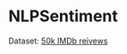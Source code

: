 # NLPSentiment

Dataset: [50k IMDb reivews](https://www.kaggle.com/datasets/lakshmi25npathi/imdb-dataset-of-50k-movie-reviews)

[comment]: <> (Alternative dataset: [IMDb dataset from Andrew Maas]&#40;https://ai.stanford.edu/~amaas/data/sentiment/aclImdb_v1.tar.gz&#41;)


